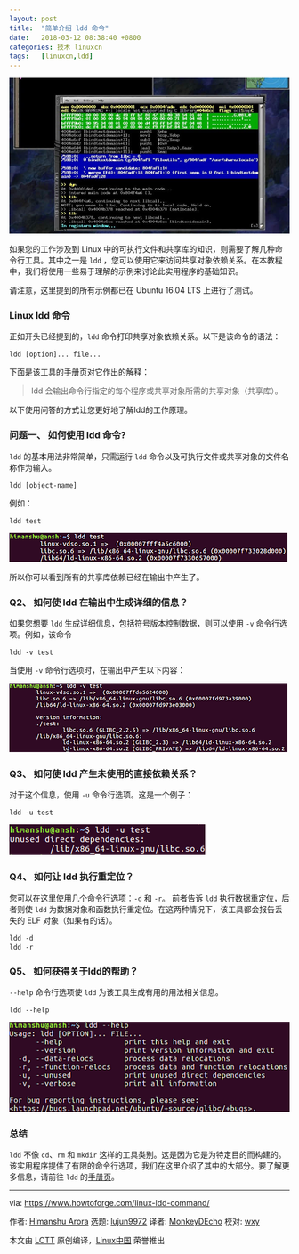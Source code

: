 ```yaml
---
layout: post
title:	"简单介绍 ldd 命令"
date:	2018-03-12 08:38:40 +0800 
categories:	技术 linuxcn 
tags:	[linuxcn,ldd]
---
```



![](/Asserts/Images/album/201803/12/083833u9cs8b8cjzpdscqp.jpg)


如果您的工作涉及到 Linux 中的可执行文件和共享库的知识，则需要了解几种命令行工具。其中之一是 `ldd` ，您可以使用它来访问共享对象依赖关系。在本教程中，我们将使用一些易于理解的示例来讨论此实用程序的基础知识。


请注意，这里提到的所有示例都已在 Ubuntu 16.04 LTS 上进行了测试。


### Linux ldd 命令


正如开头已经提到的，`ldd` 命令打印共享对象依赖关系。以下是该命令的语法：



```
ldd [option]... file...

```

下面是该工具的手册页对它作出的解释：



> 
> ldd 会输出命令行指定的每个程序或共享对象所需的共享对象（共享库）。
> 
> 
> 


以下使用问答的方式让您更好地了解ldd的工作原理。


### 问题一、 如何使用 ldd 命令?


`ldd` 的基本用法非常简单，只需运行 `ldd` 命令以及可执行文件或共享对象的文件名称作为输入。



```
ldd [object-name]

```

例如：



```
ldd test

```

[![How to use ldd](/Asserts/Images/album/201803/12/083841uxbn7nenyyo7b03e.png)](https://www.howtoforge.com/images/command-tutorial/big/ldd-basic.png)


所以你可以看到所有的共享库依赖已经在输出中产生了。


### Q2、 如何使 ldd 在输出中生成详细的信息？


如果您想要 `ldd` 生成详细信息，包括符号版本控制数据，则可以使用 `-v` 命令行选项。例如，该命令



```
ldd -v test

```

当使用 `-v` 命令行选项时，在输出中产生以下内容：


[![How to make ldd produce detailed information in output](/Asserts/Images/album/201803/12/083841fpwy5p0eejupp73m.png)](https://www.howtoforge.com/images/command-tutorial/big/ldd-v-option.png)


### Q3、 如何使 ldd 产生未使用的直接依赖关系？


对于这个信息，使用 `-u` 命令行选项。这是一个例子：



```
ldd -u test

```

[![How to make ldd produce unused direct dependencies](/Asserts/Images/album/201803/12/083841hl2tuc3q09q3300q.png)](https://www.howtoforge.com/images/command-tutorial/big/ldd-u-test.png)


### Q4、 如何让 ldd 执行重定位？


您可以在这里使用几个命令行选项：`-d` 和 `-r`。 前者告诉 `ldd` 执行数据重定位，后者则使 `ldd` 为数据对象和函数执行重定位。在这两种情况下，该工具都会报告丢失的 ELF 对象（如果有的话）。



```
ldd -d
ldd -r

```

### Q5、 如何获得关于ldd的帮助？


`--help` 命令行选项使 `ldd` 为该工具生成有用的用法相关信息。



```
ldd --help

```

[![How get help on ldd](/Asserts/Images/album/201803/12/083842n8i944seaaatvqns.png)](https://www.howtoforge.com/images/command-tutorial/big/ldd-help-option.png)


### 总结


`ldd` 不像 `cd`、`rm` 和 `mkdir` 这样的工具类别。这是因为它是为特定目的而构建的。该实用程序提供了有限的命令行选项，我们在这里介绍了其中的大部分。要了解更多信息，请前往 `ldd` 的[手册页](https://linux.die.net/man/1/ldd)。




---


via: <https://www.howtoforge.com/linux-ldd-command/>


作者: [Himanshu Arora](https://www.howtoforge.com/) 选题: [lujun9972](https://github.com/lujun9972) 译者: [MonkeyDEcho](https://github.com/MonkeyDEcho) 校对: [wxy](https://github.com/wxy)


本文由 [LCTT](https://github.com/LCTT/TranslateProject) 原创编译，[Linux中国](https://linux.cn/) 荣誉推出
